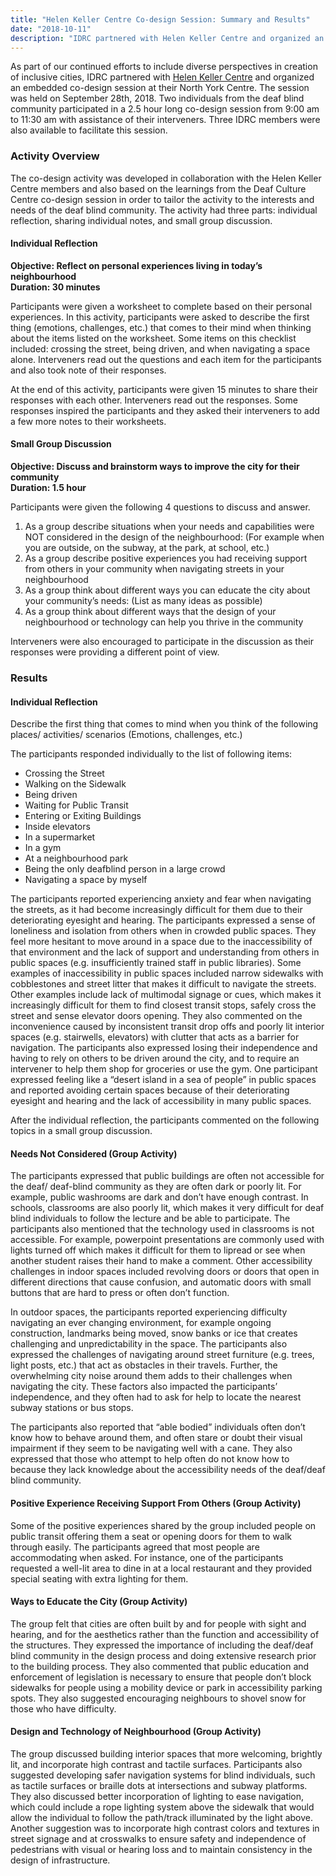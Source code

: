 ```yaml
---
title: "Helen Keller Centre Co-design Session: Summary and Results"
date: "2018-10-11"
description: "IDRC partnered with Helen Keller Centre and organized an embedded co-design session at their North York Centre. The session was held on September 28th, 2018."
---
```


As part of our continued efforts to include diverse perspectives in creation of inclusive cities, IDRC partnered with [Helen Keller Centre](https://chkc.org/) and organized an embedded co-design session at their North York Centre. The session was held on September 28th, 2018. Two individuals from the deaf blind community participated in a 2.5 hour long co-design session from 9:00 am to 11:30 am with assistance of their interveners. Three IDRC members were also available to facilitate this session.

### Activity Overview

The co-design activity was developed in collaboration with the Helen Keller Centre members and also based on the learnings from the Deaf Culture Centre co-design session in order to tailor the activity to the interests and needs of the deaf blind community. The activity had three parts: individual reflection, sharing individual notes, and small group discussion.

#### Individual Reflection

**Objective: Reflect on personal experiences living in today’s neighbourhood<br>
Duration: 30 minutes**

Participants were given a worksheet to complete based on their personal experiences. In this activity, participants were asked to describe the first thing (emotions, challenges, etc.) that comes to their mind when thinking about the items listed on the worksheet. Some items on this checklist included: crossing the street, being driven, and when navigating a space alone. Interveners read out the questions and each item for the participants and also took note of their responses.

At the end of this activity, participants were given 15 minutes to share their responses with each other. Interveners read out the responses. Some responses inspired the participants and they asked their interveners to add a few more notes to their worksheets.

#### Small Group Discussion

**Objective: Discuss and brainstorm ways to improve the city for their community<br>
Duration: 1.5 hour**

Participants were given the following 4 questions to discuss and answer.

1. As a group describe situations when your needs and capabilities were NOT considered in the design of the neighbourhood: (For example when you are outside, on the subway, at the park, at school, etc.)
1. As a group describe positive experiences you had receiving support from others in your community when navigating streets in your neighbourhood
1. As a group think about different ways you can educate the city about your community’s needs: (List as many ideas as possible)
1. As a group think about different ways that the design of your neighbourhood or technology can help you thrive in the community

Interveners were also encouraged to participate in the discussion as their responses were providing a different point of view.

### Results

#### Individual Reflection

Describe the first thing that comes to mind when you think of the following places/ activities/ scenarios (Emotions, challenges, etc.)

The participants responded individually to the list of following items:

- Crossing the Street
- Walking on the Sidewalk
- Being driven
- Waiting for Public Transit
- Entering or Exiting Buildings
- Inside elevators
- In a supermarket
- In a gym
- At a neighbourhood park
- Being the only deafblind person in a large crowd
- Navigating a space by myself

The participants reported experiencing anxiety and fear when navigating the streets, as it had become increasingly difficult for them due to their deteriorating eyesight and hearing. The participants expressed a sense of loneliness and isolation from others when in crowded public spaces. They feel more hesitant to move around in a space due to the inaccessibility of that environment and the lack of support and understanding from others in public spaces (e.g. insufficiently trained staff in public libraries). Some examples of inaccessibility in public spaces included narrow sidewalks with cobblestones and street litter that makes it difficult to navigate the streets. Other examples include lack of multimodal signage or cues, which makes it increasingly difficult for them to find closest transit stops, safely cross the street and sense elevator doors opening. They also commented on the inconvenience caused by inconsistent transit drop offs and poorly lit interior spaces (e.g. stairwells, elevators) with clutter that acts as a barrier for navigation. The participants also expressed losing their independence and having to rely on others to be driven around the city, and to require an intervener to help them shop for groceries or use the gym. One participant expressed feeling like a “desert island in a sea of people” in public spaces and reported avoiding certain spaces because of their deteriorating eyesight and hearing and the lack of accessibility in many public spaces.

After the individual reflection, the participants commented on the following topics in a small group discussion.

#### Needs Not Considered (Group Activity)

The participants expressed that public buildings are often not accessible for the deaf/ deaf-blind community as they are often dark or poorly lit. For example, public washrooms are dark and don’t have enough contrast. In schools, classrooms are also poorly lit, which makes it very difficult for deaf blind individuals to follow the lecture and be able to participate. The participants also mentioned that the technology used in classrooms is not accessible. For example, powerpoint presentations are commonly used with lights turned off which makes it difficult for them to lipread or see when another student raises their hand to make a comment. Other accessibility challenges in indoor spaces included revolving doors or doors that open in different directions that cause confusion, and automatic doors with small buttons that are hard to press or often don’t function.

In outdoor spaces, the participants reported experiencing difficulty navigating an ever changing environment, for example ongoing construction, landmarks being moved, snow banks or ice that creates challenging and unpredictability in the space. The participants also expressed the challenges of navigating around street furniture (e.g. trees, light posts, etc.) that act as obstacles in their travels. Further, the overwhelming city noise around them adds to their challenges when navigating the city. These factors also impacted the participants’ independence, and they often had to ask for help to locate the nearest subway stations or bus stops.

The participants also reported that “able bodied” individuals often don’t know how to behave around them, and often stare or doubt their visual impairment if they seem to be navigating well with a cane. They also expressed that those who attempt to help often do not know how to because they lack knowledge about the accessibility needs of the deaf/deaf blind community.

#### Positive Experience Receiving Support From Others (Group Activity)

Some of the positive experiences shared by the group included people on public transit offering them a seat or opening doors for them to walk through easily. The participants agreed that most people are accommodating when asked. For instance, one of the participants requested a well-lit area to dine in at a local restaurant and they provided special seating with extra lighting for them.

#### Ways to Educate the City (Group Activity)

The group felt that cities are often built by and for people with sight and hearing, and for the aesthetics rather than the function and accessibility of the structures. They expressed the importance of including the deaf/deaf blind community in the design process and doing extensive research prior to the building process. They also commented that public education and enforcement of legislation is necessary to ensure that people don’t block sidewalks for people using a mobility device or park in accessibility parking spots. They also suggested encouraging neighbours to shovel snow for those who have difficulty.

#### Design and Technology of Neighbourhood (Group Activity)

The group discussed building interior spaces that more welcoming, brightly lit, and incorporate high contrast and tactile surfaces. Participants also suggested developing safer navigation systems for blind individuals, such as tactile surfaces or braille dots at intersections and subway platforms. They also discussed better incorporation of lighting to ease navigation, which could include a rope lighting system above the sidewalk that would allow the individual to follow the path/track illuminated by the light above. Another suggestion was to incorporate high contrast colors and textures in street signage and at crosswalks to ensure safety and independence of pedestrians with visual or hearing loss and to maintain consistency in the design of infrastructure.
